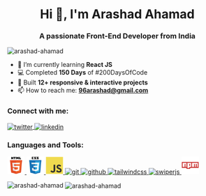<h1 align="center">Hi 👋, I'm Arashad Ahamad</h1>
<h3 align="center">A passionate Front-End Developer from India</h3>

<p align="left"> 
  <img src="https://komarev.com/ghpvc/?username=arashad-ahamad&label=Profile%20views&color=0e75b6&style=flat" alt="arashad-ahamad" /> 
</p>

- 🌱 I’m currently learning **React JS**  
- 💻 Completed **150 Days** of #200DaysOfCode  
- 🚀 Built **12+ responsive & interactive projects**  
- 📫 How to reach me: **96arashad@gmail.com**

<h3 align="left">Connect with me:</h3>
<p align="left">
  <a href="https://twitter.com/arashadahamad10" target="blank">
    <img align="center" src="https://raw.githubusercontent.com/rahuldkjain/github-profile-readme-generator/master/src/images/icons/Social/twitter.svg" alt="twitter" height="30" width="40" />
  </a>
  <a href="https://linkedin.com/in/arashad-ahamad-768935337/" target="blank">
    <img align="center" src="https://raw.githubusercontent.com/rahuldkjain/github-profile-readme-generator/master/src/images/icons/Social/linked-in-alt.svg" alt="linkedin" height="30" width="40" />
  </a>
</p>

<h3 align="left">Languages and Tools:</h3>
<p align="left"> 
  <a href="https://www.w3.org/html/" target="_blank" rel="noreferrer"> 
    <img src="https://raw.githubusercontent.com/devicons/devicon/master/icons/html5/html5-original-wordmark.svg" alt="html5" width="40" height="40"/> 
  </a> 
  <a href="https://www.w3schools.com/css/" target="_blank" rel="noreferrer"> 
    <img src="https://raw.githubusercontent.com/devicons/devicon/master/icons/css3/css3-original-wordmark.svg" alt="css3" width="40" height="40"/> 
  </a> 
  <a href="https://www.javascript.com/" target="_blank" rel="noreferrer">
    <img src="https://raw.githubusercontent.com/devicons/devicon/master/icons/javascript/javascript-original.svg" alt="javascript" width="40" height="40"/>
  </a>
  <a href="https://git-scm.com/" target="_blank" rel="noreferrer"> 
    <img src="https://www.vectorlogo.zone/logos/git-scm/git-scm-icon.svg" alt="git" width="40" height="40"/> 
  </a>
  <a href="https://github.com/" target="_blank" rel="noreferrer">
    <img src="https://www.vectorlogo.zone/logos/github/github-tile.svg" alt="github" width="40" height="40"/>
  </a>
  <a href="https://tailwindcss.com/" target="_blank" rel="noreferrer">
    <img src="https://www.vectorlogo.zone/logos/tailwindcss/tailwindcss-icon.svg" alt="tailwindcss" width="40" height="40"/>
  </a>
  <a href="https://swiperjs.com/" target="_blank" rel="noreferrer">
    <img src="https://swiperjs.com/images/swiper-logo.svg" alt="swiperjs" width="40" height="40"/>
  </a>
  <a href="https://www.npmjs.com/" target="_blank" rel="noreferrer">
    <img src="https://raw.githubusercontent.com/devicons/devicon/master/icons/npm/npm-original-wordmark.svg" alt="npm" width="40" height="40"/>
  </a>
</p>

<p>
  <img align="left" src="https://github-readme-stats.vercel.app/api/top-langs?username=arashad-ahamad&show_icons=true&locale=en&layout=compact" alt="arashad-ahamad" />
</p>

<p>
  &nbsp;<img align="center" src="https://github-readme-stats.vercel.app/api?username=arashad-ahamad&show_icons=true&locale=en" alt="arashad-ahamad" />
</p>
